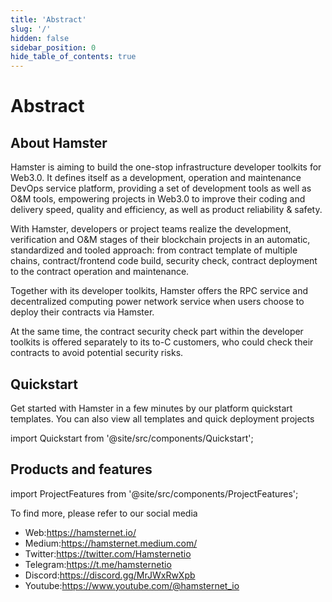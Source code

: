 ```yaml
---
title: 'Abstract'
slug: '/'
hidden: false
sidebar_position: 0
hide_table_of_contents: true
---
```


# Abstract

## About Hamster

Hamster is aiming to build the one-stop infrastructure developer toolkits for Web3.0. It defines itself as a development, operation and maintenance DevOps service platform, providing a set of development tools as well as O&M tools, empowering projects in Web3.0 to improve their coding and delivery speed, quality and efficiency, as well as product reliability & safety.

With Hamster, developers or project teams realize the development, verification and O&M stages of their blockchain projects in an automatic, standardized and tooled approach: from contract template of multiple chains, contract/frontend code build, security check, contract deployment to the contract operation and maintenance.

Together with its developer toolkits, Hamster offers the RPC service and decentralized computing power network service when users choose to deploy their contracts via Hamster.

At the same time, the contract security check part within the developer toolkits is offered separately to its to-C customers, who could check their contracts to avoid potential security risks.

## Quickstart

Get started with Hamster in a few minutes by our platform quickstart templates. You can also view all templates and quick deployment projects

import Quickstart from '@site/src/components/Quickstart';

<Quickstart/>

## Products and features

import ProjectFeatures from '@site/src/components/ProjectFeatures';

<ProjectFeatures/>

To find more, please refer to our social media

- Web:<https://hamsternet.io/>
- Medium:<https://hamsternet.medium.com/>
- Twitter:<https://twitter.com/Hamsternetio>
- Telegram:<https://t.me/hamsternetio>
- Discord:<https://discord.gg/MrJWxRwXpb>
- Youtube:<https://www.youtube.com/@hamsternet_io>

